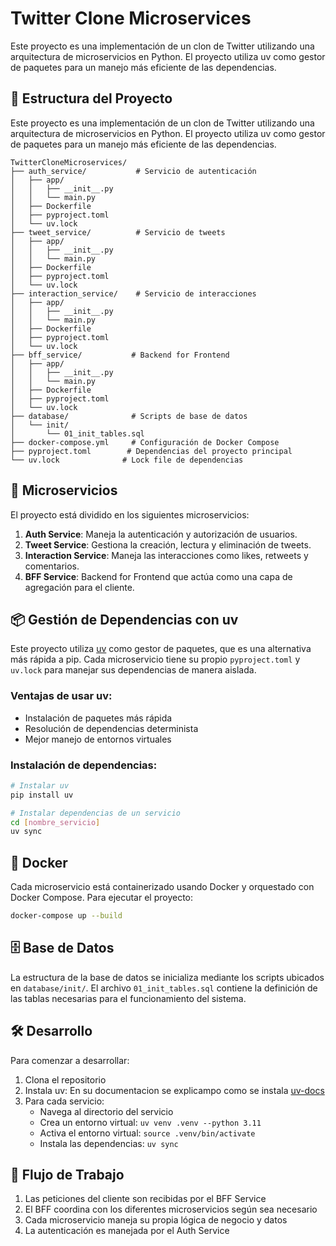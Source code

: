 # Twitter Clone Microservices

Este proyecto es una implementación de un clon de Twitter utilizando una arquitectura de microservicios en Python. El proyecto utiliza uv como gestor de paquetes para un manejo más eficiente de las dependencias.

## 📂 Estructura del Proyecto
Este proyecto es una implementación de un clon de Twitter utilizando una arquitectura de microservicios en Python. El proyecto utiliza uv como gestor de paquetes para un manejo más eficiente de las dependencias.

```
TwitterCloneMicroservices/
├── auth_service/           # Servicio de autenticación
│   ├── app/
│   │   ├── __init__.py
│   │   └── main.py
│   ├── Dockerfile
│   ├── pyproject.toml
│   └── uv.lock
├── tweet_service/          # Servicio de tweets
│   ├── app/
│   │   ├── __init__.py
│   │   └── main.py
│   ├── Dockerfile
│   ├── pyproject.toml
│   └── uv.lock
├── interaction_service/    # Servicio de interacciones
│   ├── app/
│   │   ├── __init__.py
│   │   └── main.py
│   ├── Dockerfile
│   ├── pyproject.toml
│   └── uv.lock
├── bff_service/           # Backend for Frontend
│   ├── app/
│   │   ├── __init__.py
│   │   └── main.py
│   ├── Dockerfile
│   ├── pyproject.toml
│   └── uv.lock
├── database/              # Scripts de base de datos
│   └── init/
│       └── 01_init_tables.sql
├── docker-compose.yml     # Configuración de Docker Compose
├── pyproject.toml        # Dependencias del proyecto principal
└── uv.lock              # Lock file de dependencias
```

## 🚀 Microservicios

El proyecto está dividido en los siguientes microservicios:

1. **Auth Service**: Maneja la autenticación y autorización de usuarios.
2. **Tweet Service**: Gestiona la creación, lectura y eliminación de tweets.
3. **Interaction Service**: Maneja las interacciones como likes, retweets y comentarios.
4. **BFF Service**: Backend for Frontend que actúa como una capa de agregación para el cliente.

## 📦 Gestión de Dependencias con uv

Este proyecto utiliza [uv](https://github.com/astral-sh/uv) como gestor de paquetes, que es una alternativa más rápida a pip. Cada microservicio tiene su propio `pyproject.toml` y `uv.lock` para manejar sus dependencias de manera aislada.

### Ventajas de usar uv:
- Instalación de paquetes más rápida
- Resolución de dependencias determinista
- Mejor manejo de entornos virtuales

### Instalación de dependencias:

```bash
# Instalar uv
pip install uv

# Instalar dependencias de un servicio
cd [nombre_servicio]
uv sync
```

## 🐳 Docker

Cada microservicio está containerizado usando Docker y orquestado con Docker Compose. Para ejecutar el proyecto:

```bash
docker-compose up --build
```

## 🗄️ Base de Datos

La estructura de la base de datos se inicializa mediante los scripts ubicados en `database/init/`. El archivo `01_init_tables.sql` contiene la definición de las tablas necesarias para el funcionamiento del sistema.

## 🛠️ Desarrollo

Para comenzar a desarrollar:

1. Clona el repositorio
2. Instala uv: En su documentacion se explicampo como se instala [uv-docs](https://docs.astral.sh/uv/getting-started/installation/#installation-methods)
3. Para cada servicio:
   - Navega al directorio del servicio
   - Crea un entorno virtual: `uv venv .venv --python 3.11`
   - Activa el entorno virtual: `source .venv/bin/activate`
   - Instala las dependencias: `uv sync`

## 🔄 Flujo de Trabajo

1. Las peticiones del cliente son recibidas por el BFF Service
2. El BFF coordina con los diferentes microservicios según sea necesario
3. Cada microservicio maneja su propia lógica de negocio y datos
4. La autenticación es manejada por el Auth Service



